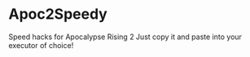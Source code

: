# Apoc2Speedy
Speed hacks for Apocalypse Rising 2
Just copy it and paste into your executor of choice!
